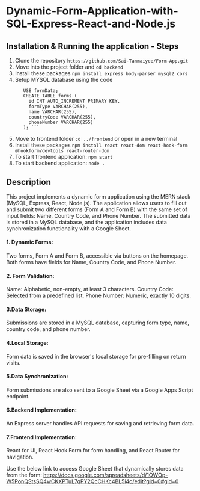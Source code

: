 # Dynamic-Form-Application-with-SQL-Express-React-and-Node.js

## Installation & Running the application - Steps
1. Clone the repository ```https://github.com/Sai-Tanmaiyee/Form-App.git```
2. Move into the project folder and ```cd backend```
3. Install these packages ```npm install express body-parser mysql2 cors```
4. Setup MYSQL database using the code
   ```CREATE DATABASE formData;
      USE formData;
      CREATE TABLE forms (
        id INT AUTO_INCREMENT PRIMARY KEY,
        formType VARCHAR(255),
        name VARCHAR(255),
        countryCode VARCHAR(255),
        phoneNumber VARCHAR(255)
      ); ```
  5. Move to frontend folder ```cd ../frontend``` or open in a new terminal
  6. Install these packages ```npm install react react-dom react-hook-form @hookform/devtools react-router-dom```
  7. To start frontend application: ```npm start```
  8. To start backend application: ```node .```

## Description

This project implements a dynamic form application using the MERN stack (MySQL, Express, React, Node.js). The application allows users to fill out and submit two different forms (Form A and Form B) with the same set of input fields: Name, Country Code, and Phone Number. The submitted data is stored in a MySQL database, and the application includes data synchronization functionality with a Google Sheet.

#### 1. Dynamic Forms:
Two forms, Form A and Form B, accessible via buttons on the homepage.
Both forms have fields for Name, Country Code, and Phone Number.
#### 2. Form Validation:
Name: Alphabetic, non-empty, at least 3 characters.
Country Code: Selected from a predefined list.
Phone Number: Numeric, exactly 10 digits.
#### 3.Data Storage:
Submissions are stored in a MySQL database, capturing form type, name, country code, and phone number.
#### 4.Local Storage:
Form data is saved in the browser's local storage for pre-filling on return visits.
#### 5.Data Synchronization:
Form submissions are also sent to a Google Sheet via a Google Apps Script endpoint.
#### 6.Backend Implementation:
An Express server handles API requests for saving and retrieving form data.
#### 7.Frontend Implementation:
React for UI, React Hook Form for form handling, and React Router for navigation.


Use the below link to access Google Sheet that dynamically stores data from the form:
https://docs.google.com/spreadsheets/d/1OWOp-W5PonQStsSQ4wCKXPTuL7qPY2QcCHKc4BL5i4o/edit?gid=0#gid=0 
